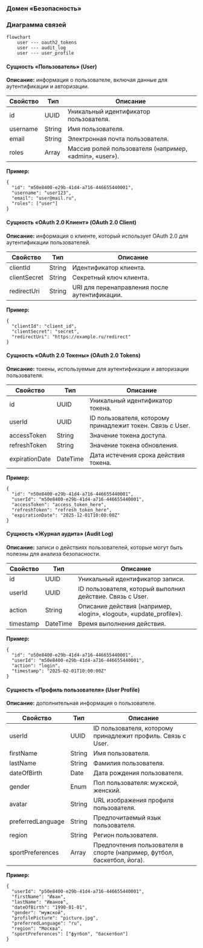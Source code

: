 ### Домен «Безопасность»

### Диаграмма связей
```mermaid
flowchart
    user --- oauth2_tokens
    user --- audit_log
    user --- user_profile
```

#### Сущность «Пользователь» (User)

**Описание:** информация о пользователе, включая данные для аутентификации и авторизации.

| Свойство | Тип | Описание |
| --- | --- | --- |
| id | UUID | Уникальный идентификатор пользователя. |
| username | String | Имя пользователя. |
| email | String | Электронная почта пользователя. |
| roles | Array | Массив ролей пользователя (например, «admin», «user»). |

**Пример:**
```
{
  "id": "m50e8400-e29b-41d4-a716-446655440001",
  "username": "user123",
  "email": "user@mail.ru",
  "roles": ["user"]
}
```

#### Сущность «OAuth 2.0 Клиент» (OAuth 2.0 Client)

**Описание:** информация о клиенте, который использует OAuth 2.0 для аутентификации пользователей.

| Свойство | Тип | Описание |
| --- | --- | --- |
| clientId | String | Идентификатор клиента. |
| clientSecret | String | Секретный ключ клиента. |
| redirectUri | String | URI для перенаправления после аутентификации. |

**Пример:**
```
{
  "clientId": "client_id",
  "clientSecret": "secret",
  "redirectUri": "https://example.ru/redirect"
}
```

#### Сущность «OAuth 2.0 Токены» (OAuth 2.0 Tokens)

**Описание:** токены, используемые для аутентификации и авторизации пользователя.

| Свойство | Тип | Описание |
| --- | --- | --- |
| id | UUID | Уникальный идентификатор токена. |
| userId | UUID | ID пользователя, которому принадлежит токен. Связь с User. |
| accessToken | String | Значение токена доступа. |
| refreshToken | String | Значение токена обновления. |
| expirationDate | DateTime | Дата истечения срока действия токена. |

**Пример:**
```
{
  "id": "n50e8400-e29b-41d4-a716-446655440001",
  "userId": "m50e8400-e29b-41d4-a716-446655440001",
  "accessToken": "access_token_here",
  "refreshToken": "refresh_token_here",
  "expirationDate": "2025-12-01T10:00:00Z"
}
```

#### Сущность «Журнал аудита» (Audit Log)

**Описание:** записи о действиях пользователей, которые могут быть полезны для анализа безопасности.

| Свойство | Тип | Описание |
| --- | --- | --- |
| id | UUID | Уникальный идентификатор записи. |
| userId | UUID | ID пользователя, который выполнил действие. Связь с User. |
| action | String | Описание действия (например, «login», «logout», «update_profile»). |
| timestamp | DateTime | Время выполнения действия. |

**Пример:**
```
{
  "id": "o50e8400-e29b-41d4-a716-446655440001",
  "userId": "m50e8400-e29b-41d4-a716-446655440001",
  "action": "login",
  "timestamp": "2025-02-01T10:00:00Z"
}
```
 

#### Сущность «Профиль пользователя» (User Profile)

**Описание:** дополнительная информация о пользователе.

| Свойство | Тип | Описание |
| --- | --- | --- |
| userId | UUID | ID пользователя, которому принадлежит профиль. Связь с User. |
| firstName | String | Имя пользователя. |
| lastName | String | Фамилия пользователя. |
| dateOfBirth | Date | Дата рождения пользователя. |
| gender | Enum | Пол пользователя: мужской, женский. |
| avatar | String | URL изображения профиля пользователя. |
| preferredLanguage | String | Предпочитаемый язык пользователя. |
| region | String | Регион пользователя. |
| sportPreferences | Array | Предпочтения пользователя в спорте (например, футбол, баскетбол, йога). |

**Пример:**
```
{
  "userId": "p50e8400-e29b-41d4-a716-446655440001",
  "firstName": "Иван",
  "lastName": "Иванов",
  "dateOfBirth": "1990-01-01",
  "gender": "мужской",
  "profilePicture": "picture.jpg",
  "preferredLanguage": "ru",
  "region": "Москва",
  "sportPreferences": ["футбол", "баскетбол"]
}
```
 
